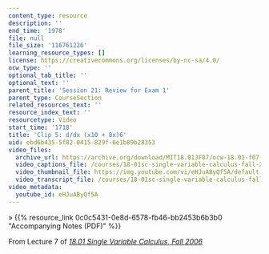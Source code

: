 ```yaml
---
content_type: resource
description: ''
end_time: '1978'
file: null
file_size: '116761226'
learning_resource_types: []
license: https://creativecommons.org/licenses/by-nc-sa/4.0/
ocw_type: ''
optional_tab_title: ''
optional_text: ''
parent_title: 'Session 21: Review for Exam 1'
parent_type: CourseSection
related_resources_text: ''
resource_index_text: ''
resourcetype: Video
start_time: '1718'
title: 'Clip 5: d/dx (x10 + 8x)6'
uid: ebd6b435-5f82-0415-829f-6e1b89b28353
video_files:
  archive_url: https://archive.org/download/MIT18.01JF07/ocw-18.01-f07-lec07_300k.mp4
  video_captions_file: /courses/18-01sc-single-variable-calculus-fall-2010/0a29e6b9c3f4579c983a4da0caff9fcf_eHJuAByQf5A.vtt
  video_thumbnail_file: https://img.youtube.com/vi/eHJuAByQf5A/default.jpg
  video_transcript_file: /courses/18-01sc-single-variable-calculus-fall-2010/59173f95ff8f866fad2a0f9e55a3ff7d_eHJuAByQf5A.pdf
video_metadata:
  youtube_id: eHJuAByQf5A
---
```


» {{% resource_link 0c0c5431-0e8d-6578-fb46-bb2453b6b3b0 "Accompanying Notes (PDF)" %}}

From Lecture 7 of [_18.01 Single Variable Calculus, Fall 2006_](/courses/18-01-single-variable-calculus-fall-2006/video_galleries/video-lectures)

